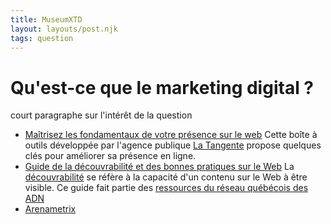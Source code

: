 ```yaml
---
title: MuseumXTD
layout: layouts/post.njk
tags: question
---
```

# Qu'est-ce que le marketing digital ?

court paragraphe sur l'intérêt de la question

- [Maîtrisez les fondamentaux de votre présence sur le web](https://www.latangente.io/boite-a-outils)
  Cette boîte à outils développée par l'agence publique [La Tangente](https://www.latangente.io/) propose quelques clés pour améliorer sa présence en ligne. 
- [Guide de la découvrabilité et des bonnes pratiques sur le Web](https://culturelaval.ca/guide-decouvrabilite-bonnes-pratiques/)
  La [découvrabilité](https://fr.wiktionary.org/wiki/d%C3%A9couvrabilit%C3%A9) se réfère à la capacité d'un contenu sur le Web à être visible. Ce guide fait partie des [ressources du réseau québécois des ADN](http://www.pearltrees.com/cpourca/chroniques-des-adn/id29695737)
- [Arenametrix](https://arenametrix.com/animer-parcours-visiteurs-sites-multiple-2/)